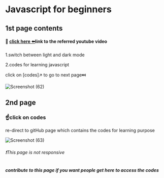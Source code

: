 <h1>Javascript for beginners</h1>
<h2>1st page contents</h2>
<h4>🔗 <a href="https://youtu.be/PkZNo7MFNFg">click here ⬅️</a>link to the referred youtube video </h4>
<p>1.switch between light and dark mode</p>
<p>2.codes for learning javascript</p>
<p>click on [codes]↗️ to go to next page⏭️</p>

![Screenshot (62)](https://github.com/Satyapt001/Learning_Javascript/assets/126075100/09be20a8-6b48-475f-990e-dbc4f3745c5a)

<h2>2nd page</h2>
<h3>☝️click on codes </h3>
<p>re-direct to gitHub page which contains the codes for learning purpose</p>

![Screenshot (63)](https://github.com/Satyapt001/Learning_Javascript/assets/126075100/4678583f-cfca-4f9a-a452-993c2ce3fd88)

<h6>❗This page is not responsive </h6>

<h5>contribute to this page if you want people get here to access the codes</h5>
